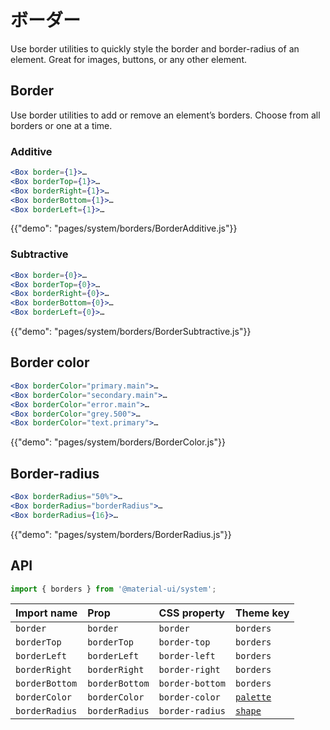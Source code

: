 # ボーダー

<p class="description">Use border utilities to quickly style the border and border-radius of an element. Great for images, buttons, or any other element.</p>

## Border

Use border utilities to add or remove an element’s borders. Choose from all borders or one at a time.

### Additive

```jsx
<Box border={1}>…
<Box borderTop={1}>…
<Box borderRight={1}>…
<Box borderBottom={1}>…
<Box borderLeft={1}>…
```

{{"demo": "pages/system/borders/BorderAdditive.js"}}

### Subtractive

```jsx
<Box border={0}>…
<Box borderTop={0}>…
<Box borderRight={0}>…
<Box borderBottom={0}>…
<Box borderLeft={0}>…
```

{{"demo": "pages/system/borders/BorderSubtractive.js"}}

## Border color

```jsx
<Box borderColor="primary.main">…
<Box borderColor="secondary.main">…
<Box borderColor="error.main">…
<Box borderColor="grey.500">…
<Box borderColor="text.primary">…
```

{{"demo": "pages/system/borders/BorderColor.js"}}

## Border-radius

```jsx
<Box borderRadius="50%">…
<Box borderRadius="borderRadius">…
<Box borderRadius={16}>…
```

{{"demo": "pages/system/borders/BorderRadius.js"}}

## API

```js
import { borders } from '@material-ui/system';
```

| Import name    | Prop           | CSS property    | Theme key                                                        |
|:-------------- |:-------------- |:--------------- |:---------------------------------------------------------------- |
| `border`       | `border`       | `border`        | `borders`                                                        |
| `borderTop`    | `borderTop`    | `border-top`    | `borders`                                                        |
| `borderLeft`   | `borderLeft`   | `border-left`   | `borders`                                                        |
| `borderRight`  | `borderRight`  | `border-right`  | `borders`                                                        |
| `borderBottom` | `borderBottom` | `border-bottom` | `borders`                                                        |
| `borderColor`  | `borderColor`  | `border-color`  | [`palette`](/customization/default-theme/?expend-path=$.palette) |
| `borderRadius` | `borderRadius` | `border-radius` | [`shape`](/customization/default-theme/?expend-path=$.shape)     |